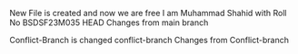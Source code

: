 New File is created and now we are free  I am Muhammad Shahid with Roll No BSDSF23M035
 HEAD
Changes from main branch

Conflict-Branch is changed
 conflict-branch
Changes from Conflict-branch
